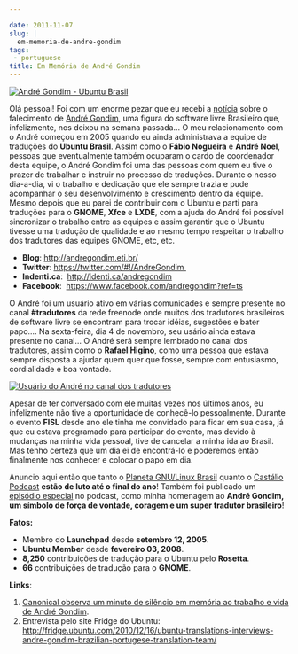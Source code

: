 ```yaml
---

date: 2011-11-07
slug: |
  em-memoria-de-andre-gondim
tags:
 - portuguese
title: Em Memória de André Gondim
---
```


[![André Gondim - Ubuntu
Brasil](http://www.castalio.info/wp-content/uploads/2011/11/andregondim.png)](http://www.castalio.info/wp-content/uploads/2011/11/andregondim.png)

Olá pessoal! Foi com um enorme pezar que eu recebi a
[notícia](http://sejalivre.org/?p=5698) sobre o falecimento de [André
Gondim](http://andregondim.eti.br/), uma figura do software livre
Brasileiro que, infelizmente, nos deixou na semana passada... O meu
relacionamento com o André começou em 2005 quando eu ainda administrava
a equipe de traduções do **Ubuntu Brasil**. Assim como o **Fábio
Nogueira** e **André Noel**, pessoas que eventualmente também ocuparam o
cardo de coordenador desta equipe, o André Gondim foi uma das pessoas
com quem eu tive o prazer de trabalhar e instruir no processo de
traduções. Durante o nosso dia-a-dia, vi o trabalho e dedicação que ele
sempre trazia e pude acompanhar o seu desenvolvimento e crescimento
dentro da equipe. Mesmo depois que eu parei de contribuir com o Ubuntu e
parti para traduções para o **GNOME**, **Xfce** e **LXDE**, com a ajuda
do André foi possível sincronizar o trabalho entre as equipes e assim
garantir que o Ubuntu tivesse uma tradução de qualidade e ao mesmo tempo
respeitar o trabalho dos tradutores das equipes GNOME, etc, etc.

-   **Blog**: <http://andregondim.eti.br/>
-   **Twitter**: <https://twitter.com/#!/AndreGondim>[ ](http://andregondim.eti.br/)
-   **Indenti.ca**:  <http://identi.ca/andregondim>
-   **Facebook**:  <https://www.facebook.com/andregondim?ref=ts>

O André foi um usuário ativo em várias comunidades e sempre presente no
canal **\#tradutores** da rede freenode onde muitos dos tradutores
brasileiros de software livre se encontram para trocar idéias, sugestões
e bater papo.... Na sexta-feira, dia 4 de novembro, seu usário ainda
estava presente no canal... O André será sempre lembrado no canal dos
tradutores, assim como o **Rafael Higino**, como uma pessoa que estava
sempre disposta a ajudar quem quer que fosse, sempre com entusiasmo,
cordialidade e boa vontade.

[![Usuário do André no canal dos
tradutores](http://www.castalio.info/wp-content/uploads/2011/11/Screenshot-300x124.png)](http://www.castalio.info/wp-content/uploads/2011/11/Screenshot.png)

Apesar de ter conversado com ele muitas vezes nos últimos anos, eu
infelizmente não tive a oportunidade de conhecê-lo pessoalmente. Durante
o evento **FISL** desde ano ele tinha me convidado para ficar em sua
casa, já que eu estava programado para participar do evento, mas devido
à mudanças na minha vida pessoal, tive de cancelar a minha ida ao
Brasil. Mas tenho certeza que um dia ei de encontrá-lo e poderemos então
finalmente nos conhecer e colocar o papo em dia.

Anuncio aqui então que tanto o [Planeta GNU/Linux
Brasil](http://planeta.gnulinuxbrasil.org/) quanto o [Castálio
Podcast](http://www.castalio.info/) **estão de luto até o final do
ano**! Também foi publicado um [episódio
especial](http://www.castalio.info/episodio-especial-andre-gondim-ubuntu-brasil/)
no podcast, como minha homenagem ao **André Gondim, um símbolo de força
de vontade, coragem e um super tradutor brasileiro**!

**Fatos:**

-   Membro do **Launchpad** desde **setembro 12, 2005**.
-   **Ubuntu Member** desde **fevereiro 03, 2008**.
-   **8,250** contribuições de tradução para o Ubuntu pelo **Rosetta**.
-   **66** contribuições de tradução para o **GNOME**.

**Links**:

1.  [Canonical observa um minuto de silêncio em memória ao trabalho e
    vida de André Gondim](http://twitpic.com/7av8qa).
2.  Entrevista pelo site Fridge do Ubuntu:
    <http://fridge.ubuntu.com/2010/12/16/ubuntu-translations-interviews-andre-gondim-brazilian-portugese-translation-team/>
